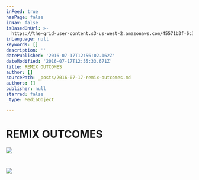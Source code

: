 ```yaml
---
inFeed: true
hasPage: false
inNav: false
isBasedOnUrl: >-
  https://the-grid-user-content.s3-us-west-2.amazonaws.com/45571b3f-6c3a-4618-a091-254156146e01.jpg
inLanguage: null
keywords: []
description: ''
datePublished: '2016-07-17T12:56:02.162Z'
dateModified: '2016-07-17T12:55:33.671Z'
title: REMIX OUTCOMES
author: []
sourcePath: _posts/2016-07-17-remix-outcomes.md
authors: []
publisher: null
starred: false
_type: MediaObject

---
```

# **REMIX OUTCOMES**
![](https://the-grid-user-content.s3-us-west-2.amazonaws.com/45571b3f-6c3a-4618-a091-254156146e01.jpg)

# ![](https://the-grid-user-content.s3-us-west-2.amazonaws.com/6ffbdb56-55ac-4175-a0b9-265a8d31fa53.jpg)